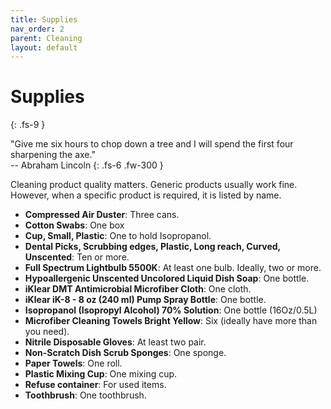 ```yaml
---
title: Supplies
nav_order: 2
parent: Cleaning
layout: default
---
```


# Supplies
{: .fs-9 }

"Give me six hours to chop down a tree and I will spend the first four sharpening the axe."<br>
-- Abraham Lincoln
{: .fs-6 .fw-300 }

Cleaning product quality matters. Generic products usually work fine. However, when a specific product is required, it is listed by name.

-   **Compressed Air Duster**: Three cans.
-   **Cotton Swabs**: One box
-   **Cup, Small, Plastic**: One to hold Isopropanol.
-   **Dental Picks, Scrubbing edges, Plastic, Long reach, Curved, Unscented**: Ten or more.
-   **Full Spectrum Lightbulb 5500K**: At least one bulb. Ideally, two or more.
-   **Hypoallergenic Unscented Uncolored Liquid Dish Soap**: One bottle.
-   **iKlear DMT Antimicrobial Microfiber Cloth**: One cloth.
-   **iKlear iK-8 - 8 oz (240 ml) Pump Spray Bottle**: One bottle.
-   **Isopropanol (Isopropyl Alcohol) 70% Solution**: One bottle  (16Oz/0.5L)
-   **Microfiber Cleaning Towels Bright Yellow**: Six (ideally have more than you need).
-   **Nitrile Disposable Gloves**: At least two pair.
-   **Non-Scratch Dish Scrub Sponges**: One sponge.
-   **Paper Towels**: One roll.
-   **Plastic Mixing Cup**: One mixing cup.
-   **Refuse container**: For used items.
-   **Toothbrush**: One toothbrush.
